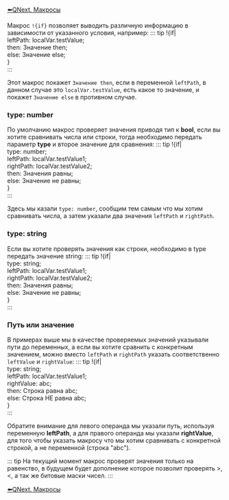 
[⬅️QNext. Макросы](/ph/QNext-Macroses-12-22)



Макрос `!{if}` позволяет выводить различную информацию в зависимости от указанного условия, например:
::: tip
!{if|<br>  leftPath: localVar.testValue;<br>  then: Значение then;<br>  else: Значение else;<br>}<br>
:::

Этот макрос покажет `Значение then`, если в переменной `leftPath`, в данном случае это `localVar.testValue`, есть какое то значение, и покажет `Значение else` в противном случае.
### type: number

По умолчанию макрос проверяет значения приводя тип к **bool**, если вы хотите сравнивать числа или строки, тогда необходимо передать параметр **type** и второе значение для сравнения:
::: tip
!{if|<br>  type: number;<br>  leftPath: localVar.testValue1;<br>  rightPath: localVar.testValue2; <br>  then: Значения равны;<br>  else: Значение не равны;<br>}<br>
:::

Здесь мы казали `type: number`, сообщим тем самым что мы хотим сравнивать числа, а затем указали два значения `leftPath` и `rightPath`.
### type: string

Если вы хотите проверять значения как строки, необходимо в type передать значение string:
::: tip
!{if|<br>  type: string;<br>  leftPath: localVar.testValue1;<br>  rightPath: localVar.testValue2; <br>  then: Значения равны;<br>  else: Значение не равны;<br>}<br>
:::


### Путь или значение

В примерах выше мы в качестве проверяемых значений указывали пути до переменных, а если вы хотите сравнить с конкретным значением, можно вместо `leftPath` и `rightPath` указать соответственно `leftValue` и `rightValue`:
::: tip
!{if|<br>  type: string;<br>  leftPath: localVar.testValue1;<br>  rightValue: abc; <br>  then: Строка равна abc;<br>  else: Строка НЕ равна abc;<br>}<br>
:::

Обратите внимание для левого операнда мы указали путь, используя переменную **leftPath**, а для правого операнда мы указали **rightValue**, для того чтобы указать макросу что мы хотим сравнивать с конкретной строкой, а не переменной (строка "abc").


::: tip
На текущий момент макрос проверят значения только на равенство, в будущем будет дополнение которое позволит проверять >, <, а так же битовые маски чисел. 
:::



[⬅️QNext. Макросы](/ph/QNext-Macroses-12-22)